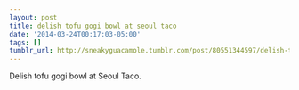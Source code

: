 ```yaml
---
layout: post
title: delish tofu gogi bowl at seoul taco
date: '2014-03-24T00:17:03-05:00'
tags: []
tumblr_url: http://sneakyguacamole.tumblr.com/post/80551344597/delish-tofu-gogi-bowl-at-seoul-taco
---
```

Delish tofu gogi bowl at Seoul Taco.
